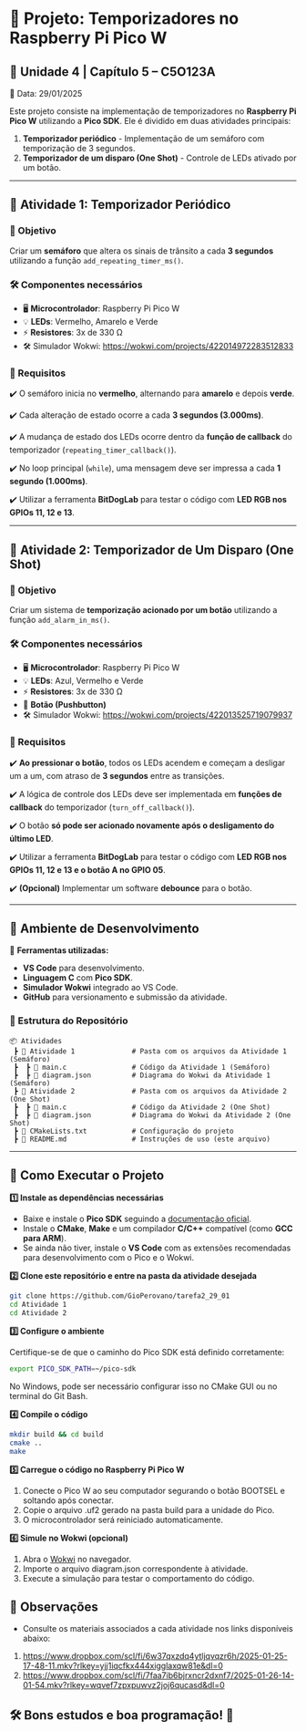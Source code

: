 # 🚦 Projeto: Temporizadores no Raspberry Pi Pico W

## 📌 Unidade 4 | Capítulo 5 – C5O123A
📅 Data: 29/01/2025

Este projeto consiste na implementação de temporizadores no **Raspberry Pi Pico W** utilizando a **Pico SDK**. Ele é dividido em duas atividades principais:

1. **Temporizador periódico** - Implementação de um semáforo com temporização de 3 segundos.
2. **Temporizador de um disparo (One Shot)** - Controle de LEDs ativado por um botão.

---

## 📝 Atividade 1: Temporizador Periódico

### 🎯 Objetivo
Criar um **semáforo** que altera os sinais de trânsito a cada **3 segundos** utilizando a função `add_repeating_timer_ms()`.

### 🛠️ Componentes necessários
- 🖥️ **Microcontrolador**: Raspberry Pi Pico W
- 💡 **LEDs**: Vermelho, Amarelo e Verde
- ⚡ **Resistores**: 3x de 330 Ω
- 🛠️ Simulador Wokwi: https://wokwi.com/projects/422014972283512833

### 📌 Requisitos
✔️ O semáforo inicia no **vermelho**, alternando para **amarelo** e depois **verde**.

✔️ Cada alteração de estado ocorre a cada **3 segundos (3.000ms)**.

✔️ A mudança de estado dos LEDs ocorre dentro da **função de callback** do temporizador (`repeating_timer_callback()`).

✔️ No loop principal (`while`), uma mensagem deve ser impressa a cada **1 segundo (1.000ms)**.

✔️ Utilizar a ferramenta **BitDogLab** para testar o código com **LED RGB nos GPIOs 11, 12 e 13**.


---

## 📝 Atividade 2: Temporizador de Um Disparo (One Shot)

### 🎯 Objetivo
Criar um sistema de **temporização acionado por um botão** utilizando a função `add_alarm_in_ms()`.

### 🛠️ Componentes necessários
- 🖥️ **Microcontrolador**: Raspberry Pi Pico W
- 💡 **LEDs**: Azul, Vermelho e Verde
- ⚡ **Resistores**: 3x de 330 Ω
- 🔘 **Botão (Pushbutton)**
- 🛠️ Simulador Wokwi: https://wokwi.com/projects/422013525719079937

### 📌 Requisitos
✔️ **Ao pressionar o botão**, todos os LEDs acendem e começam a desligar um a um, com atraso de **3 segundos** entre as transições.

✔️ A lógica de controle dos LEDs deve ser implementada em **funções de callback** do temporizador (`turn_off_callback()`).

✔️ O botão **só pode ser acionado novamente após o desligamento do último LED**.

✔️ Utilizar a ferramenta **BitDogLab** para testar o código com **LED RGB nos GPIOs 11, 12 e 13 e o botão A no GPIO 05**.

✔️ **(Opcional)** Implementar um software **debounce** para o botão.

---

## 🔧 Ambiente de Desenvolvimento
📌 **Ferramentas utilizadas:**
- **VS Code** para desenvolvimento.
- **Linguagem C** com **Pico SDK**.
- **Simulador Wokwi** integrado ao VS Code.
- **GitHub** para versionamento e submissão da atividade.

### 📂 Estrutura do Repositório
```plaintext
📦 Atividades
 ┣ 📂 Atividade 1              # Pasta com os arquivos da Atividade 1 (Semáforo)
 ┣  ┣ 📜 main.c                # Código da Atividade 1 (Semáforo)
 ┣  ┣ 📜 diagram.json          # Diagrama do Wokwi da Atividade 1 (Semáforo)
 ┣ 📂 Atividade 2              # Pasta com os arquivos da Atividade 2 (One Shot)
 ┣  ┣ 📜 main.c                # Código da Atividade 2 (One Shot)
 ┣  ┣ 📜 diagram.json          # Diagrama do Wokwi da Atividade 2 (One Shot)
 ┣ 📜 CMakeLists.txt           # Configuração do projeto
 ┣ 📜 README.md                # Instruções de uso (este arquivo)
```

---

## 🚀 Como Executar o Projeto

**1️⃣ Instale as dependências necessárias**

- Baixe e instale o **Pico SDK** seguindo a [documentação oficial](https://github.com/raspberrypi/pico-sdk).
- Instale o **CMake**, **Make** e um compilador **C/C++** compatível (como **GCC para ARM**).
- Se ainda não tiver, instale o **VS Code** com as extensões recomendadas para desenvolvimento com o Pico e o Wokwi.

**2️⃣ Clone este repositório e entre na pasta da atividade desejada**

```bash
git clone https://github.com/GioPerovano/tarefa2_29_01
cd Atividade 1
cd Atividade 2
```

**3️⃣ Configure o ambiente**

Certifique-se de que o caminho do Pico SDK está definido corretamente:
```bash
export PICO_SDK_PATH=~/pico-sdk
```
No Windows, pode ser necessário configurar isso no CMake GUI ou no terminal do Git Bash.

**4️⃣ Compile o código**
```bash
mkdir build && cd build
cmake ..
make
```
**5️⃣ Carregue o código no Raspberry Pi Pico W**
1. Conecte o Pico W ao seu computador segurando o botão BOOTSEL e soltando após conectar.
2. Copie o arquivo .uf2 gerado na pasta build para a unidade do Pico.
3. O microcontrolador será reiniciado automaticamente.

**6️⃣ Simule no Wokwi (opcional)**
1. Abra o [Wokwi](https://wokwi.com/) no navegador.
2. Importe o arquivo diagram.json correspondente à atividade.
3. Execute a simulação para testar o comportamento do código.



## 📢 Observações
- Consulte os materiais associados a cada atividade nos links disponíveis abaixo:
1. https://www.dropbox.com/scl/fi/6w37qxzdq4ytljqvqzr6h/2025-01-25-17-48-11.mkv?rlkey=yjj1iqcfkx444xigglaxqw81e&dl=0
2. https://www.dropbox.com/scl/fi/7faa7ib6bjrxncr2dxnf7/2025-01-26-14-01-54.mkv?rlkey=wqvef7zpxpuwvz2joj6qucasd&dl=0
   

## 🛠️ Bons estudos e boa programação! 🚀

